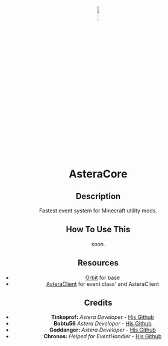 <div align="center">
    <img src ="https://media.discordapp.net/attachments/1145722986410803291/1311748439096168498/image.png?ex=6749fc6e&is=6748aaee&hm=5d57e36b6008939584d07fe7d9fb7c35c4ca1eabf2f9c74b46c6d459df60ff93&=&format=webp&quality=lossless" width="10%" height="10%"/>

# AsteraCore
## Description
Fastest event system for Minecraft utility mods. 
## How To Use This
*soon.*
## Resources
- [Orbit](https://github.com/MeteorDevelopment/orbit) for base
- [AsteraClient](https://discord.gg/yMxcUfddsK) for event class' and AsteraClient
## Credits
- **Tinkoprof:** *Astera Developer* - [His Github](https://github.com/Tinkoprof)
- **Bobtu56** *Astera Developer* - [His Github](https://github.com/fakebobtu)
- **Goddanger:** *Astera Developer* - [His Github](https://github.com/veroneco) 
- **Chronos:** *Helped for EventHandler* - [His Github](https://github.com/ChronosMain)
